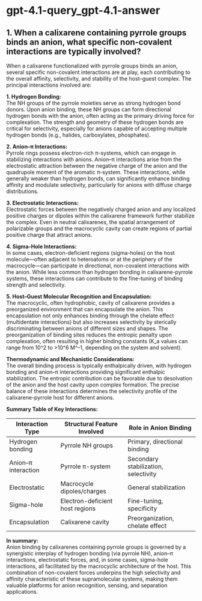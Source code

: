 # gpt-4.1-query_gpt-4.1-answer

## 1. When a calixarene containing pyrrole groups binds an anion, what specific non-covalent interactions are typically involved?

When a calixarene functionalized with pyrrole groups binds an anion, several specific non-covalent interactions are at play, each contributing to the overall affinity, selectivity, and stability of the host–guest complex. The principal interactions involved are:

**1. Hydrogen Bonding:**  
The NH groups of the pyrrole moieties serve as strong hydrogen bond donors. Upon anion binding, these NH groups can form directional hydrogen bonds with the anion, often acting as the primary driving force for complexation. The strength and geometry of these hydrogen bonds are critical for selectivity, especially for anions capable of accepting multiple hydrogen bonds (e.g., halides, carboxylates, phosphates).

**2. Anion–π Interactions:**  
Pyrrole rings possess electron-rich π-systems, which can engage in stabilizing interactions with anions. Anion–π interactions arise from the electrostatic attraction between the negative charge of the anion and the quadrupole moment of the aromatic π-system. These interactions, while generally weaker than hydrogen bonds, can significantly enhance binding affinity and modulate selectivity, particularly for anions with diffuse charge distributions.

**3. Electrostatic Interactions:**  
Electrostatic forces between the negatively charged anion and any localized positive charges or dipoles within the calixarene framework further stabilize the complex. Even in neutral calixarenes, the spatial arrangement of polarizable groups and the macrocyclic cavity can create regions of partial positive charge that attract anions.

**4. Sigma-Hole Interactions:**  
In some cases, electron-deficient regions (sigma-holes) on the host molecule—often adjacent to heteroatoms or at the periphery of the macrocycle—can participate in directional, non-covalent interactions with the anion. While less common than hydrogen bonding in calixarene-pyrrole systems, these interactions can contribute to the fine-tuning of binding strength and selectivity.

**5. Host–Guest Molecular Recognition and Encapsulation:**  
The macrocyclic, often hydrophobic, cavity of calixarene provides a preorganized environment that can encapsulate the anion. This encapsulation not only enhances binding through the chelate effect (multidentate interactions) but also increases selectivity by sterically discriminating between anions of different sizes and shapes. The preorganization of binding sites reduces the entropic penalty upon complexation, often resulting in higher binding constants (K_a values can range from 10^2 to >10^6 M^–1, depending on the system and solvent).

**Thermodynamic and Mechanistic Considerations:**  
The overall binding process is typically enthalpically driven, with hydrogen bonding and anion–π interactions providing significant enthalpic stabilization. The entropic contribution can be favorable due to desolvation of the anion and the host cavity upon complex formation. The precise balance of these interactions determines the selectivity profile of the calixarene-pyrrole host for different anions.

**Summary Table of Key Interactions:**

| Interaction Type      | Structural Feature Involved      | Role in Anion Binding                |
|----------------------|----------------------------------|--------------------------------------|
| Hydrogen bonding     | Pyrrole NH groups                | Primary, directional binding         |
| Anion–π interaction  | Pyrrole π-system                 | Secondary stabilization, selectivity |
| Electrostatic        | Macrocycle dipoles/charges       | General stabilization                |
| Sigma-hole           | Electron-deficient host regions  | Fine-tuning, specificity             |
| Encapsulation        | Calixarene cavity                | Preorganization, chelate effect      |

**In summary:**  
Anion binding by calixarenes containing pyrrole groups is governed by a synergistic interplay of hydrogen bonding (via pyrrole NH), anion–π interactions, electrostatic forces, and, in some cases, sigma-hole interactions, all facilitated by the macrocyclic architecture of the host. This combination of non-covalent forces underpins the high selectivity and affinity characteristic of these supramolecular systems, making them valuable platforms for anion recognition, sensing, and separation applications.

